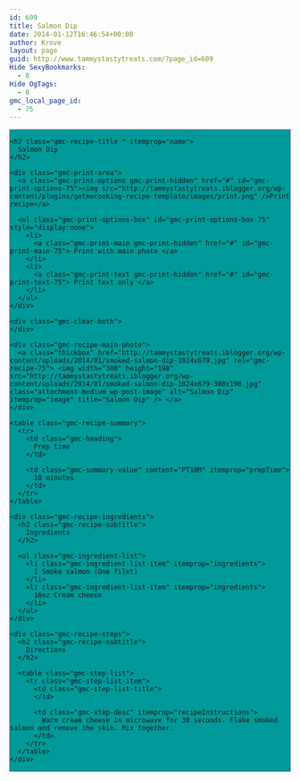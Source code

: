 ```yaml
---
id: 609
title: Salmon Dip
date: 2014-01-12T16:46:54+00:00
author: Krove
layout: page
guid: http://www.tammystastytreats.com/?page_id=609
Hide SexyBookmarks:
  - 0
Hide OgTags:
  - 0
gmc_local_page_id:
  - 75
---
```

<div id="recipes">
  <div class="gmc-recipe" id="gmc-print-75" itemscope itemtype="http://schema.org/Recipe" style="background-color:#009999; border-color:#58528f;border-style:solid;border-width:thin;">
    <meta property="og:site_name" content="http://tammystastytreats.iblogger.org" />
    
    <h2 class="gmc-recipe-title " itemprop="name">
      Salmon Dip
    </h2>
    
    <div class="gmc-print-area">
      <a class="gmc-print-options gmc-print-hidden" href="#" id="gmc-print-options-75"><img src="http://tammystastytreats.iblogger.org/wp-content/plugins/getmecooking-recipe-template/images/print.png" />Print recipe</a>
      
      <ul class="gmc-print-options-box" id="gmc-print-options-box-75" style="display:none">
        <li>
          <a class="gmc-print-main gmc-print-hidden" href="#" id="gmc-print-main-75"> Print with main photo </a>
        </li>
        <li>
          <a class="gmc-print-text gmc-print-hidden" href="#" id="gmc-print-text-75"> Print text only </a>
        </li>
      </ul>
    </div>
    
    <div class="gmc-clear-both">
    </div>
    
    <div class="gmc-recipe-main-photo">
      <a class="thickbox" href="http://tammystastytreats.iblogger.org/wp-content/uploads/2014/01/smoked-salmon-dip-1024x679.jpg" rel="gmc-recipe-75"> <img width="300" height="198" src="http://tammystastytreats.iblogger.org/wp-content/uploads/2014/01/smoked-salmon-dip-1024x679-300x198.jpg" class="attachment-medium wp-post-image" alt="Salmon Dip" itemprop="image" title="Salmon Dip" /> </a>
    </div>
    
    <table class="gmc-recipe-summary">
      <tr>
        <td class="gmc-heading">
          Prep time
        </td>
        
        <td class="gmc-summary-value" content="PT10M" itemprop="prepTime">
          10 minutes
        </td>
      </tr>
    </table>
    
    <div class="gmc-recipe-ingredients">
      <h2 class="gmc-recipe-subtitle">
        Ingredients
      </h2>
      
      <ul class="gmc-ingredient-list">
        <li class="gmc-ingredient-list-item" itemprop="ingredients">
          1 Smoke salmon (One filet)
        </li>
        <li class="gmc-ingredient-list-item" itemprop="ingredients">
          16oz Cream cheese
        </li>
      </ul>
    </div>
    
    <div class="gmc-recipe-steps">
      <h2 class="gmc-recipe-subtitle">
        Directions
      </h2>
      
      <table class="gmc-step-list">
        <tr class="gmc-step-list-item">
          <td class="gmc-step-list-title">
          </td>
          
          <td class="gmc-step-desc" itemprop="recipeInstructions">
            Warm cream cheese in microwave for 30 seconds. Flake smoked salmon and remove the skin. Mix together.
          </td>
        </tr>
      </table>
    </div>
  </div>
</div>